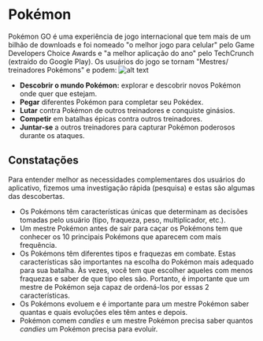 # Pokémon

​Pokémon GO é uma experiência de jogo internacional que tem mais de um bilhão de downloads e foi nomeado "o melhor jogo para celular" pelo Game Developers Choice Awards e "a melhor aplicação do ano" pelo TechCrunch (extraído do Google Play). Os usuários do jogo se tornam "Mestres/ treinadores Pokémons" e podem:
![alt text](https://github.com/nessacl-95/SAP006-data-lovers/blob/main/computer.png?raw=true)

- **Descobrir o mundo Pokémon:** explorar e descobrir novos Pokémon onde quer que estejam.
- **Pegar** diferentes Pokémon para completar seu Pokédex.
- **Lutar** contra Pokémon de outros treinadores e conquiste ginásios.
- **Competir** em batalhas épicas contra outros treinadores.
- **Juntar-se** a outros treinadores para capturar Pokémon poderosos durante os ataques.

## Constatações

​Para entender melhor as necessidades complementares dos usuários do aplicativo, fizemos uma investigação rápida (pesquisa) e estas são algumas das descobertas.

- Os Pokémons têm características únicas que determinam as decisões tomadas pelo usuário (tipo, fraqueza, peso, multiplicador, etc.).
- Um mestre Pokémon antes de sair para caçar os Pokémons tem que conhecer os 10 principais Pokémons que aparecem com mais frequência.
- Os Pokémons têm diferentes tipos e fraquezas em combate. Estas características são importantes na escolha do Pokémon mais adequado para sua batalha. Às vezes, você tem que escolher aqueles com menos fraquezas e saber de que tipo eles são. Portanto, é importante que um mestre de Pokémon seja capaz de ordená-los por essas 2 características.
- Os Pokémons evoluem e é importante para um mestre Pokémon saber quantas e quais evoluções eles têm antes e depois.
- Pokémon comem _candies_ e um mestre Pokémon precisa saber quantos _candies_ um Pokémon precisa para evoluir.
